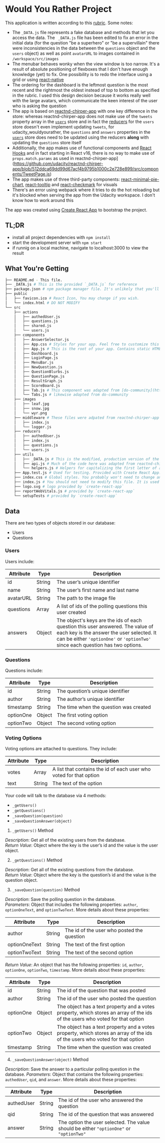 # Would You Rather Project

This application is written according to this [rubric](https://review.udacity.com/#!/rubrics/1567/view). Some notes:

* The `_DATA.js` file represents a fake database and methods that let you access the data. The ` _DATA.js` file has been edited to fix an error in the initial data (for the question "be a superhero" or "be a supervillain" there were inconsistencies in the data between the `questions` object and the `users` object) as well as point `avatarURL` to images contained in `/workspace/src/images`
* The menubar behaves wonky when the view window is too narrow. It's a result of absolute positioning of flexboxes that I don't have enough knowledge (yet) to fix. One possibility is to redo the interface using a grid or using [react-native](https://reactnavigation.org/)
* The ordering for the dashboard is the leftmost question is the most recent and the rightmost the oldest instead of top to bottom as specified in the rubric. I used this design decision because it works really well with the large avatars, which communicate the keen interest of the user who is asking the question
* The app is based on [reactnd-chirper-app](https://github.com/udacity/reactnd-chirper-app/tree/512ddca69dd99d67acf4b9795b1000c2e728e899) with one key difference in the store: whereas reactnd-chirper-app does not make use of the `tweets` property array in the [`users`](https://github.com/udacity/reactnd-chirper-app/blob/512ddca69dd99d67acf4b9795b1000c2e728e899/src/utils/_DATA.js) store and in fact the [reducers](https://github.com/udacity/reactnd-chirper-app/blob/512ddca69dd99d67acf4b9795b1000c2e728e899/src/reducers/users.js) for the `users` store doesn't even implement updating `tweets`, for udacity_wouldyourather, the `questions` and `answers` properties in the [`users`](https://github.com/mrjoshkao/udacity_wouldyourather/blob/main/src/utils/_DATA.js) store does need to be updated using the reducers **along** with updating the `questions` store itself
* Additionally, the app makes use of functional components and [React Hooks](https://reactjs.org/docs/hooks-intro.html) and in fact starting in React v16, there is no way to make use of `props.match.params` as used in reactnd-chirper-app](https://github.com/udacity/reactnd-chirper-app/blob/512ddca69dd99d67acf4b9795b1000c2e728e899/src/components/TweetPage.js)
* The app makes use of three third-party components: [react-minimal-pie-chart](https://www.npmjs.com/package/react-minimal-pie-chart), [react-tooltip](https://www.npmjs.com/package/react-tooltip) and [react-checkmark](https://www.npmjs.com/package/react-checkmark) for visuals
* There's an error using webpack where it tries to do the hot reloading but it's blocked when serving the app from the Udacity workspace. I don't know how to work around this

The app was created using [Create React App](https://github.com/facebook/create-react-app) to bootstrap the project.

## TL;DR

* install all project dependencies with `npm install`
* start the development server with `npm start`
* if runnig on a local machine, navigate to localhost:3000 to view the result

## What You're Getting
```bash
├── README.md - This file.
├── _DATA.js # This is the provided `_DATA.js` for reference
├── package.json # npm package manager file. It's unlikely that you'll need to modify this.
├── public
│   ├── favicon.ico # React Icon, You may change if you wish.
│   └── index.html # DO NOT MODIFY
└── src
    ├── actions
    │   ├── authedUser.js
    │   ├── questions.js
    │   ├── shared.js
    │   └── users.js
    ├── components
    │   ├── AnswerSelector.js
    │   ├── App.css # Styles for your app. Feel free to customize this as you desire.
    │   ├── App.js # This is the root of your app. Contains static HTML right now.
    │   ├── Dashboard.js
    │   ├── LoginPage.js
    │   ├── MenuBar.js
    │   ├── NewQuestion.js
    │   ├── QuestionBlurbs.js
    │   ├── QuestionPage.js
    │   ├── ResultGraph.js
    │   ├── ScoreBoard.js
    │   ├── Tab.js # This component was adapted from [do-community](https://github.com/do-community/building-a-tabs-component-react)
    │   └── Tabs.js # likewise adapted from do-community
    ├── images
    │   ├── leaf.jpg
    │   ├── snow.jpg
    │   └── wyr.png
    ├── middleware # These files were adpated from reactnd-chirper-app
    │   ├── index.js 
    │   └── logger.js
    ├── reducers
    │   ├── authedUser.js
    │   ├── index.js
    │   ├── questions.js
    │   └── users.js
    ├── utils
    │   ├── _DATA.js # This is the modified, production version of the given `_DATA.js`
    │   ├── api.js # Much of the code here was adapted from reactnd-chirper-app
    │   └── helpers.js # Helpers for capitalizing the first letter of answer choices and for caching avatar images
    ├── App.test.js # Used for testing. Provided with Create React App. Testing is encouraged, but not required.
    ├── index.css # Global styles. You probably won't need to change anything here.
    ├── index.js # You should not need to modify this file. It is used for DOM rendering only.
    ├── logo.svg # logo provided by `create-react-app`
    ├── reportWebVitals.js # provided by `create-react-app`
    └── setupTests # provided by `create-react-app`
```

## Data

There are two types of objects stored in our database:

* Users
* Questions

### Users

Users include:

| Attribute    | Type             | Description           |
|-----------------|------------------|-------------------         |
| id                 | String           | The user’s unique identifier |
| name          | String           | The user’s first name  and last name     |
| avatarURL  | String           | The path to the image file |
| questions | Array | A list of ids of the polling questions this user created|
| answers      | Object         |  The object's keys are the ids of each question this user answered. The value of each key is the answer the user selected. It can be either `'optionOne'` or `'optionTwo'` since each question has two options.

### Questions

Questions include:

| Attribute | Type | Description |
|-----------------|------------------|-------------------|
| id                  | String | The question’s unique identifier |
| author        | String | The author’s unique identifier |
| timestamp | String | The time when the question was created|
| optionOne | Object | The first voting option|
| optionTwo | Object | The second voting option|

### Voting Options

Voting options are attached to questions. They include:

| Attribute | Type | Description |
|-----------------|------------------|-------------------|
| votes             | Array | A list that contains the id of each user who voted for that option|
| text                | String | The text of the option |

Your code will talk to the database via 4 methods:

* `_getUsers()`
* `_getQuestions()`
* `_saveQuestion(question)`
* `_saveQuestionAnswer(object)`

1) `_getUsers()` Method

*Description*: Get all of the existing users from the database.  
*Return Value*: Object where the key is the user’s id and the value is the user object.

2) `_getQuestions()` Method

*Description*: Get all of the existing questions from the database.  
*Return Value*: Object where the key is the question’s id and the value is the question object.

3) `_saveQuestion(question)` Method

*Description*: Save the polling question in the database.  
*Parameters*:  Object that includes the following properties: `author`, `optionOneText`, and `optionTwoText`. More details about these properties:

| Attribute | Type | Description |
|-----------------|------------------|-------------------|
| author | String | The id of the user who posted the question|
| optionOneText| String | The text of the first option |
| optionTwoText | String | The text of the second option |

*Return Value*:  An object that has the following properties: `id`, `author`, `optionOne`, `optionTwo`, `timestamp`. More details about these properties:

| Attribute | Type | Description |
|-----------------|------------------|-------------------|
| id | String | The id of the question that was posted|
| author | String | The id of the user who posted the question|
| optionOne | Object | The object has a text property and a votes property, which stores an array of the ids of the users who voted for that option|
| optionTwo | Object | The object has a text property and a votes property, which stores an array of the ids of the users who voted for that option|
|timestamp|String | The time when the question was created|

4) `_saveQuestionAnswer(object)` Method

*Description*: Save the answer to a particular polling question in the database.
*Parameters*: Object that contains the following properties: `authedUser`, `qid`, and `answer`. More details about these properties:

| Attribute | Type | Description |
|-----------------|------------------|-------------------|
| authedUser | String | The id of the user who answered the question|
| qid | String | The id of the question that was answered|
| answer | String | The option the user selected. The value should be either `"optionOne"` or `"optionTwo"`|